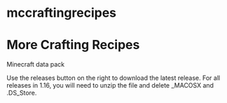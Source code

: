 # mccraftingrecipes
# More Crafting Recipes
Minecraft data pack


Use the releases button on the right to download the latest release. For all releases in 1.16, you will need to unzip the file and delete _MACOSX and .DS_Store.
